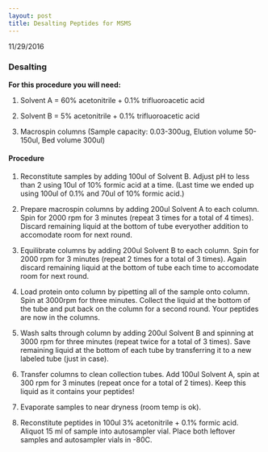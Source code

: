 ```yaml
---
layout: post
title: Desalting Peptides for MSMS
---
```


11/29/2016

### Desalting

__For this procedure you will need:__

1) Solvent A = 60% acetonitrile + 0.1% trifluoroacetic acid

2) Solvent B = 5% acetonitrile + 0.1% trifluoroacetic acid

3) Macrospin columns (Sample capacity: 0.03-300ug, Elution volume 50-150ul, Bed volume 300ul)

#### Procedure

1) Reconstitute samples by adding 100ul of Solvent B. Adjust pH to less than 2 using 10ul of 10% formic acid at a time. (Last time we ended up using 100ul of 0.1% and 70ul of 10% formic acid.)

2) Prepare macrospin columns by adding 200ul Solvent A to each column. Spin for 2000 rpm for 3 minutes (repeat 3 times for a total of 4 times). Discard remaining liquid at the bottom of tube everyother addition to accomodate room for next round.

3) Equilibrate columns by adding 200ul Solvent B to each column. Spin for 2000 rpm for 3 minutes (repeat 2 times for a total of 3 times). Again discard remaining liquid at the bottom of tube each time to accomodate room for next round.

4) Load protein onto column by pipetting all of the sample onto column. Spin at 3000rpm for three minutes. Collect the liquid at the bottom of the tube and put back on the column for a second round. Your peptides are now in the columns. 

5) Wash salts through column by adding 200ul Solvent B and spinning at 3000 rpm for three minutes (repeat twice for a total of 3 times). Save remaining liquid at the bottom of each tube by transferring it to a new labeled tube (just in case).

6) Transfer columns to clean collection tubes. Add 100ul Solvent A, spin at 300 rpm for 3 minutes (repeat once for a total of 2 times). Keep this liquid as it contains your peptides!

7) Evaporate samples to near dryness (room temp is ok).

8) Reconstitute peptides in 100ul 3% acetonitrile + 0.1% formic acid. Aliquot 15 ml of sample into autosampler vial. Place both leftover samples and autosampler vials in -80C. 



